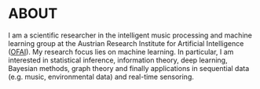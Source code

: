 # ABOUT

I am a scientific researcher in the intelligent music processing and machine learning group at the Austrian Research Institute for Artificial Intelligence ([OFAI](http://www.ofai.at/research/impml/index.html)). My research focus lies on machine learning. In particular, I am interested in statistical inference, information theory, deep learning, Bayesian methods, graph theory and finally applications in sequential data (e.g. music, environmental data) and real-time sensoring.


